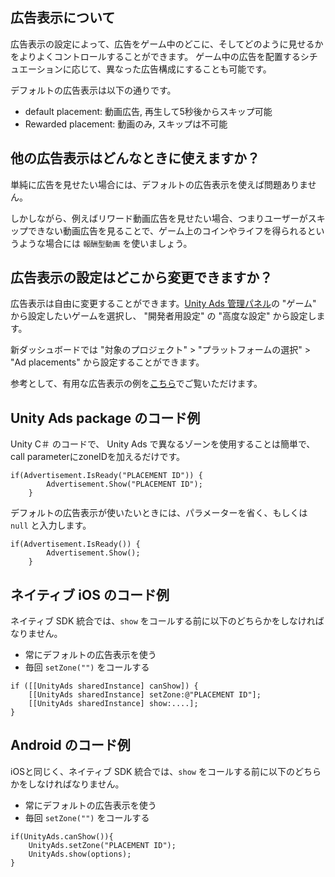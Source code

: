 ## 広告表示について

広告表示の設定によって、広告をゲーム中のどこに、そしてどのように見せるかをよりよくコントロールすることができます。
ゲーム中の広告を配置するシチュエーションに応じて、異なった広告構成にすることも可能です。

デフォルトの広告表示は以下の通りです。

* default placement: 動画広告, 再生して5秒後からスキップ可能
* Rewarded placement: 動画のみ, スキップは不可能

## 他の広告表示はどんなときに使えますか？

単純に広告を見せたい場合には、デフォルトの広告表示を使えば問題ありません。

しかしながら、例えばリワード動画広告を見せたい場合、つまりユーザーがスキップできない動画広告を見ることで、ゲーム上のコインやライフを得られるというような場合には `報酬型動画` を使いましょう。

## 広告表示の設定はどこから変更できますか？

広告表示は自由に変更することができます。[Unity Ads 管理パネル](https://unityads.unity3d.com/admin/)の "ゲーム" から設定したいゲームを選択し、 "開発者用設定" の "高度な設定" から設定します。

新ダッシュボードでは "対象のプロジェクト" > "プラットフォームの選択" > "Ad placements" から設定することができます。

参考として、有用な広告表示の例を[こちら](https://github.com/Applifier/unity-ads/wiki/Downloads)でご覧いただけます。

## Unity Ads package のコード例

Unity C＃ のコードで、 Unity Ads で異なるゾーンを使用することは簡単で、call parameterにzoneIDを加えるだけです。

```
if(Advertisement.IsReady("PLACEMENT ID")) {
        Advertisement.Show("PLACEMENT ID");
    }
```

デフォルトの広告表示が使いたいときには、パラメーターを省く、もしくは `null` と入力します。

```
if(Advertisement.IsReady()) {
        Advertisement.Show();
    }
```

## ネイティブ iOS のコード例

ネイティブ SDK 統合では、`show` をコールする前に以下のどちらかをしなければなりません。
 
- 常にデフォルトの広告表示を使う
- 毎回 `setZone("")` をコールする



```
if ([[UnityAds sharedInstance] canShow]) {
    [[UnityAds sharedInstance] setZone:@"PLACEMENT ID"];
    [[UnityAds sharedInstance] show:....];
}
```

## Android のコード例

iOSと同じく、ネイティブ SDK 統合では、`show` をコールする前に以下のどちらかをしなければなりません。
 
- 常にデフォルトの広告表示を使う
- 毎回 `setZone("")` をコールする

```
if(UnityAds.canShow()){
    UnityAds.setZone("PLACEMENT ID");
    UnityAds.show(options);
}
```

